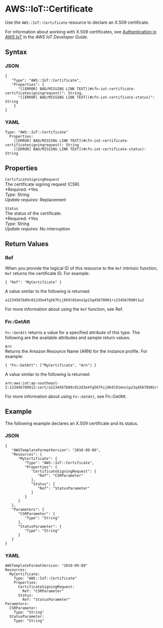 # AWS::IoT::Certificate<a name="aws-resource-iot-certificate"></a>

Use the `AWS::IoT::Certificate` resource to declare an X\.509 certificate\.

For information about working with X\.509 certificates, see [Authentication in AWS IoT](http://docs.aws.amazon.com/iot/latest/developerguide/identity-in-iot.html) in the *AWS IoT Developer Guide*\.

## Syntax<a name="w3ab2c21c10d740b7"></a>

### JSON<a name="aws-resource-iot-certificate-syntax.json"></a>

```
{
   "Type": "AWS::IoT::Certificate",
   "Properties": {
      "[[ERROR] BAD/MISSING LINK TEXT](#cfn-iot-certificate-certificatesigningrequest)": String,
      "[[ERROR] BAD/MISSING LINK TEXT](#cfn-iot-certificate-status)": String
    }
}
```

### YAML<a name="aws-resource-iot-certificate-syntax.yaml"></a>

```
Type: "AWS::IoT::Certificate"
  Properties:
    [[ERROR] BAD/MISSING LINK TEXT](#cfn-iot-certificate-certificatesigningrequest): String
    [[ERROR] BAD/MISSING LINK TEXT](#cfn-iot-certificate-status): String
```

## Properties<a name="w3ab2c21c10d740b9"></a>

`CertificateSigningRequest`  
The certificate signing request \(CSR\)\.  
*Required: *Yes  
*Type*: String  
*Update requires*: Replacement

`Status`  
The status of the certificate\.  
*Required: *Yes  
*Type*: String  
*Update requires*: No interruption

## Return Values<a name="w3ab2c21c10d740c11"></a>

### Ref<a name="w3ab2c21c10d740c11b2"></a>

When you provide the logical ID of this resource to the `Ref` intrinsic function, `Ref` returns the certificate ID\. For example:

```
{ "Ref": "MyCertificate" }
```

A value similar to the following is returned:

```
a1234567b89c012d3e4fg567hij8k9l01mno1p23q45678901rs234567890t1u2
```

For more information about using the `Ref` function, see Ref\.

### Fn::GetAtt<a name="w3ab2c21c10d740c11b4"></a>

`Fn::GetAtt` returns a value for a specified attribute of this type\. The following are the available attributes and sample return values\.

`Arn`  
Returns the Amazon Resource Name \(ARN\) for the instance profile\. For example:  

```
{ "Fn::GetAtt": ["MyCertificate", "Arn"] }
```
A value similar to the following is returned:  

```
arn:aws:iot:ap-southeast-2:123456789012:cert/a1234567b89c012d3e4fg567hij8k9l01mno1p23q45678901rs234567890t1u2
```

For more information about using `Fn::GetAtt`, see Fn::GetAtt\.

## Example<a name="w3ab2c21c10d740c13"></a>

The following example declares an X\.509 certificate and its status\.

### JSON<a name="aws-resource-iot-certificate-example.json"></a>

```
{
   "AWSTemplateFormatVersion": "2010-09-09",
   "Resources": {
      "MyCertificate": {
         "Type": "AWS::IoT::Certificate",
         "Properties": {
            "CertificateSigningRequest": {
               "Ref": "CSRParameter"
            },
            "Status": {
               "Ref": "StatusParameter"
            }
         }
      }
   },
   "Parameters": {
      "CSRParameter": {
         "Type": "String"
      },
      "StatusParameter": {
         "Type": "String"
      }
   }
}
```

### YAML<a name="aws-resource-iot-certificate-example.yaml"></a>

```
AWSTemplateFormatVersion: "2010-09-09"
Resources: 
  MyCertificate: 
    Type: "AWS::IoT::Certificate"
    Properties: 
      CertificateSigningRequest: 
        Ref: "CSRParameter"
      Status: 
        Ref: "StatusParameter"
Parameters: 
  CSRParameter: 
    Type: "String"
  StatusParameter: 
    Type: "String"
```